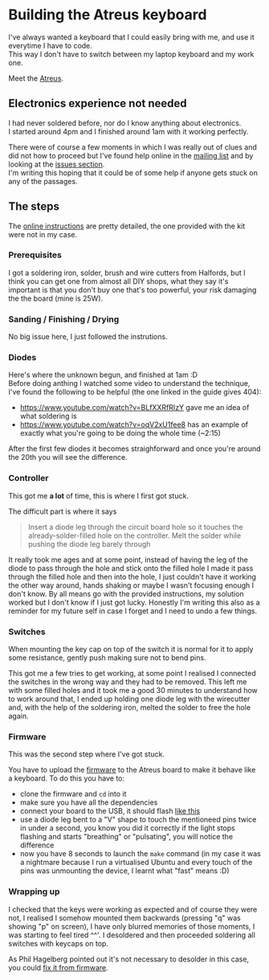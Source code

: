 # Building the Atreus keyboard

I've always wanted a keyboard that I could easily bring with me, and use it everytime I have to code.<br />
This way I don't have to switch between my laptop keyboard and my work one.

Meet the [Atreus](http://atreus.technomancy.us/).

## Electronics experience not needed

I had never soldered before, nor do I know anything about electronics.<br />
I started around 4pm and I finished around 1am with it working perfectly.

There were of course a few moments in which I was really out of clues and did not how to proceed but I've found help online in the [mailing list](http://atreus.technomancy.us/list) and by looking at the [issues section](https://github.com/technomancy/atreus-firmware/issues?utf8=%E2%9C%93&q=is%3Aissue).<br />
I'm writing this hoping that it could be of some help if anyone gets stuck on any of the passages.

## The steps

The [online instructions](http://atreus.technomancy.us/assembly.pdf) are pretty detailed, the one provided with the kit were not in my case.

### Prerequisites

I got a soldering iron, solder, brush and wire cutters from Halfords, but I think you can get one from almost all DIY shops, what they say it's important is that you don't buy one that's too powerful, your risk damaging the  the board (mine is 25W).

### Sanding / Finishing / Drying

No big issue here, I just followed the instrutions.

### Diodes

Here's where the unknown begun, and finished at 1am :D<br />
Before doing anthing I watched some video to understand the technique, I've found the following to be helpful (the one linked in the guide gives 404):
 * https://www.youtube.com/watch?v=BLfXXRfRIzY gave me an idea of what soldering is
 * https://www.youtube.com/watch?v=oqV2xU1fee8 has an example of exactly what you're going to be doing the whole time (~2:15)
 
 After the first few diodes it becomes straighforward and once you're around the 20th you will see the difference.
 
### Controller
 
 This got me **a lot** of time, this is where I first got stuck.
 
The difficult part is where it says

> Insert a diode leg through the circuit board hole so it touches the already-solder-filled hole on the controller.
> Melt the solder while pushing the diode leg barely through

It really took me ages and at some point, instead of having the leg of the diode to pass through the hole and stick onto the filled hole I made it pass through the filled hole and then into the hole, I just couldn't have it working the other way around, hands shaking or maybe I wasn't focusing enough I don't know. By all means go with the provided instructions, my solution worked but I don't know if I just got lucky. Honestly I'm writing this also as a reminder for my future self in case I forget and I need to undo a few things.

### Switches

When mounting the key cap on top of the switch it is normal for it to apply some resistance, gently push making sure not to bend pins.

This got me a few tries to get working, at some point I realised I connected the switches in the wrong way and they had to be removed. This left me with some filled holes and it took me a good 30 minutes to understand how to work around that, I ended up holding one diode leg with the wirecutter and, with the help of the soldering iron, melted the solder to free the hole again.

### Firmware

This was the second step where I've got stuck.

You have to upload the [firmware](https://github.com/technomancy/atreus-firmware) to the Atreus board to make it behave like a keyboard. To do this you have to:

 * clone the firmware and `cd` into it
 * make sure you have all the dependencies
 * connect your board to the USB, it should flash [like this](http://i.imgur.com/QrSi9tu.gifv)
 * use a diode leg bent to a "V" shape to touch the mentioneed pins twice in under a second, you know you did it correctly if the light stops flashing and starts "breathing" or "pulsating", you will notice the difference
 * now you have 8 seconds to launch the `make` command (in my case it was a nightmare because I run a virtualised Ubuntu and every touch of the pins was unmounting the device, I learnt what "fast" means :D)

### Wrapping up

I checked that the keys were working as expected and of course they were not, I realised I somehow mounted them backwards (pressing "q" was showing "p" on screen), I have only blurred memories of those moments, I was starting to feel tired ^^'. I desoldered and then proceeded soldering all switches with keycaps on top.

As Phil Hagelberg pointed out it's not necessary to desolder in this case, you could [fix it from firmware](https://github.com/technomancy/atreus-firmware#pinout).
